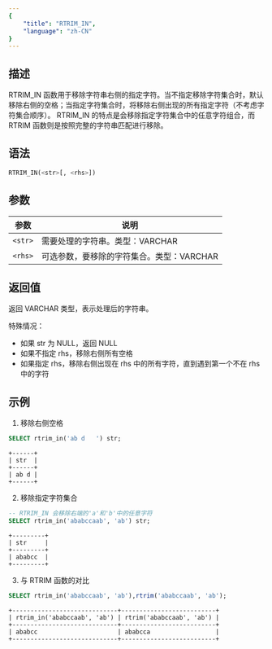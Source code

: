 ```yaml
---
{
    "title": "RTRIM_IN",
    "language": "zh-CN"
}
---
```


## 描述

RTRIM_IN 函数用于移除字符串右侧的指定字符。当不指定移除字符集合时，默认移除右侧的空格；当指定字符集合时，将移除右侧出现的所有指定字符（不考虑字符集合顺序）。
RTRIM_IN 的特点是会移除指定字符集合中的任意字符组合，而 RTRIM 函数则是按照完整的字符串匹配进行移除。

## 语法

```sql
RTRIM_IN(<str>[, <rhs>])
```

## 参数
| 参数    | 说明                           |
| ------- | ------------------------------ |
| `<str>` | 需要处理的字符串。类型：VARCHAR |
| `<rhs>` | 可选参数，要移除的字符集合。类型：VARCHAR |

## 返回值

返回 VARCHAR 类型，表示处理后的字符串。

特殊情况：
- 如果 str 为 NULL，返回 NULL
- 如果不指定 rhs，移除右侧所有空格
- 如果指定 rhs，移除右侧出现在 rhs 中的所有字符，直到遇到第一个不在 rhs 中的字符

## 示例

1. 移除右侧空格
```sql
SELECT rtrim_in('ab d   ') str;
```
```text
+------+
| str  |
+------+
| ab d |
+------+
```

2. 移除指定字符集合
```sql
-- RTRIM_IN 会移除右端的'a'和'b'中的任意字符
SELECT rtrim_in('ababccaab', 'ab') str;
```
```text
+---------+
| str     |
+---------+
| ababcc  |
+---------+
```
3. 与 RTRIM 函数的对比
```sql
SELECT rtrim_in('ababccaab', 'ab'),rtrim('ababccaab', 'ab');
```
```text
+-----------------------------+--------------------------+
| rtrim_in('ababccaab', 'ab') | rtrim('ababccaab', 'ab') |
+-----------------------------+--------------------------+
| ababcc                      | ababcca                  |
+-----------------------------+--------------------------+
```
